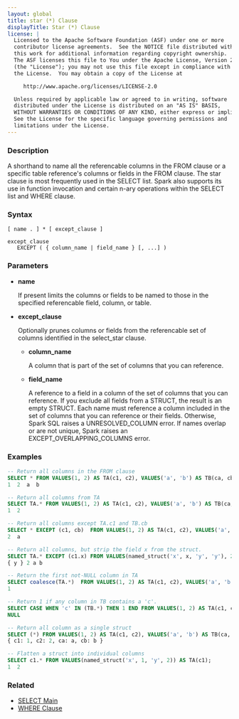 ```yaml
---
layout: global
title: star (*) Clause
displayTitle: Star (*) Clause
license: |
  Licensed to the Apache Software Foundation (ASF) under one or more
  contributor license agreements.  See the NOTICE file distributed with
  this work for additional information regarding copyright ownership.
  The ASF licenses this file to You under the Apache License, Version 2.0
  (the "License"); you may not use this file except in compliance with
  the License.  You may obtain a copy of the License at

     http://www.apache.org/licenses/LICENSE-2.0

  Unless required by applicable law or agreed to in writing, software
  distributed under the License is distributed on an "AS IS" BASIS,
  WITHOUT WARRANTIES OR CONDITIONS OF ANY KIND, either express or implied.
  See the License for the specific language governing permissions and
  limitations under the License.
---
```


### Description

A shorthand to name all the referencable columns in the FROM clause or a specific table reference's columns or fields in the FROM clause.
The star clause is most frequently used in the SELECT list.
Spark also supports its use in function invocation and certain n-ary operations within the SELECT list and WHERE clause.

### Syntax

```
[ name . ] * [ except_clause ]

except_clause
   EXCEPT ( { column_name | field_name } [, ...] )
```

### Parameters

* **name**

  If present limits the columns or fields to be named to those in the specified referencable field, column, or table.

* **except_clause**

  Optionally prunes columns or fields from the referencable set of columns identified in the select_star clause.

  * **column_name**

    A column that is part of the set of columns that you can reference.

  * **field_name**

    A reference to a field in a column of the set of columns that you can reference.
    If you exclude all fields from a STRUCT, the result is an empty STRUCT.
    Each name must reference a column included in the set of columns that you can reference or their fields.
    Otherwise, Spark SQL raises a UNRESOLVED_COLUMN error. If names overlap or are not unique, Spark raises an EXCEPT_OVERLAPPING_COLUMNS error.

### Examples

```sql
-- Return all columns in the FROM clause
SELECT * FROM VALUES(1, 2) AS TA(c1, c2), VALUES('a', 'b') AS TB(ca, cb);
1  2  a  b

-- Return all columns from TA
SELECT TA.* FROM VALUES(1, 2) AS TA(c1, c2), VALUES('a', 'b') AS TB(ca, cb);
1  2

-- Return all columns except TA.c1 and TB.cb
SELECT * EXCEPT (c1, cb)  FROM VALUES(1, 2) AS TA(c1, c2), VALUES('a', 'b') AS TB(ca, cb);
2  a

-- Return all columns, but strip the field x from the struct.
SELECT TA.* EXCEPT (c1.x) FROM VALUES(named_struct('x', x, 'y', 'y'), 2) AS (c1, c2), VALUES('a', 'b') AS TB(ca, cb);
{ y } 2 a b

-- Return the first not-NULL column in TA
SELECT coalesce(TA.*)  FROM VALUES(1, 2) AS TA(c1, c2), VALUES('a', 'b') AS TB(ca, cb);
1

-- Return 1 if any column in TB contains a 'c'.
SELECT CASE WHEN 'c' IN (TB.*) THEN 1 END FROM VALUES(1, 2) AS TA(c1, c2), VALUES('a', 'b') AS TB(ca, cb);
NULL

-- Return all column as a single struct
SELECT (*) FROM VALUES(1, 2) AS TA(c1, c2), VALUES('a', 'b') AS TB(ca, cb);
{ c1: 1, c2: 2, ca: a, cb: b }

-- Flatten a struct into individual columns
SELECT c1.* FROM VALUES(named_struct('x', 1, 'y', 2)) AS TA(c1);
1  2
```

### Related

* [SELECT Main](sql-ref-syntax-qry-select.html)
* [WHERE Clause](sql-ref-syntax-qry-select-where.html)
